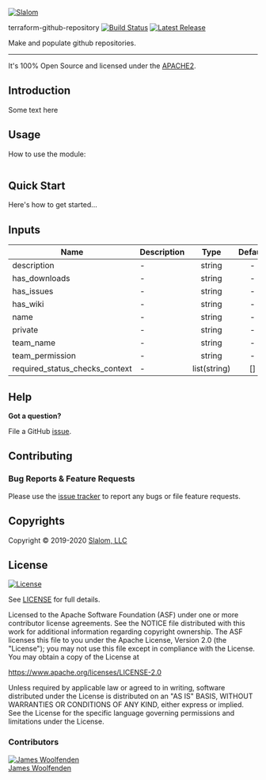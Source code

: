 [![Slalom][logo]](https://slalom.com)

terraform-github-repository [![Build Status](https://travis-ci.com/slalom-consulting-ltd/terraform-github-repository.svg?branch=master)](https://travis-ci.com/slalom-consulting-ltd/terraform-github-repository) [![Latest Release](https://img.shields.io/github/release/slalom-consulting-ltd/terraform-github-repository.svg)](https://github.com/slalom-consulting-ltd/terraform-github-repository/releases/latest)

Make and populate github repositories.

---

It's 100% Open Source and licensed under the [APACHE2](LICENSE).

## Introduction

Some text here

## Usage

How to use the module:

```terraform

```

## Quick Start

Here's how to get started...

## Inputs

| Name | Description | Type | Default | Required |
|------|-------------|:----:|:-----:|:-----:|
| description | - | string | - | yes |
| has_downloads | - | string | - | yes |
| has_issues | - | string | - | yes |
| has_wiki | - | string | - | yes |
| name | - | string | - | yes |
| private | - | string | - | yes |
| team_name | - | string | - | yes |
| team_permission | - | string | - | yes |
| required_status_checks_context | - | list(string) | [] | no |


## Help

**Got a question?**

File a GitHub [issue](https://github.com/slalom-consulting-ltd/terraform-github-repository/issues).

## Contributing

### Bug Reports & Feature Requests

Please use the [issue tracker](https://github.com/slalom-consulting-ltd/terraform-github-repository/issues) to report any bugs or file feature requests.

## Copyrights

Copyright © 2019-2020 [Slalom, LLC](https://slalom.com)

## License

[![License](https://img.shields.io/badge/License-Apache%202.0-blue.svg)](https://opensource.org/licenses/Apache-2.0)

See [LICENSE](LICENSE) for full details.

Licensed to the Apache Software Foundation (ASF) under one
or more contributor license agreements.  See the NOTICE file
distributed with this work for additional information
regarding copyright ownership.  The ASF licenses this file
to you under the Apache License, Version 2.0 (the
"License"); you may not use this file except in compliance
with the License.  You may obtain a copy of the License at

<https://www.apache.org/licenses/LICENSE-2.0>

Unless required by applicable law or agreed to in writing,
software distributed under the License is distributed on an
"AS IS" BASIS, WITHOUT WARRANTIES OR CONDITIONS OF ANY
KIND, either express or implied.  See the License for the
specific language governing permissions and limitations
under the License.

### Contributors

[![James Woolfenden][jameswoolfenden_avatar]][jameswoolfenden_homepage]<br/>[James Woolfenden][jameswoolfenden_homepage]

[jameswoolfenden_homepage]: https://github.com/jameswoolfenden
[jameswoolfenden_avatar]: https://github.com/jameswoolfenden.png?size=150
[logo]: https://gist.githubusercontent.com/JamesWoolfenden/5c457434351e9fe732ca22b78fdd7d5e/raw/15933294ae2b00f5dba6557d2be88f4b4da21201/slalom-logo.png
[website]: https://slalom.com
[github]: https://github.com/jameswoolfenden
[linkedin]: https://www.linkedin.com/in/jameswoolfenden/
[twitter]: https://twitter.com/JimWoolfenden

[share_twitter]: https://twitter.com/intent/tweet/?text=terraform-github-repository&url=https://github.com/slalom-consulting-ltd/terraform-github-repository
[share_linkedin]: https://www.linkedin.com/shareArticle?mini=true&title=terraform-github-repository&url=https://github.com/slalom-consulting-ltd/terraform-github-repository
[share_reddit]: https://reddit.com/submit/?url=https://github.com/slalom-consulting-ltd/terraform-github-repository
[share_facebook]: https://facebook.com/sharer/sharer.php?u=https://github.com/slalom-consulting-ltd/terraform-github-repository
[share_email]: mailto:?subject=terraform-github-repository&body=https://github.com/slalom-consulting-ltd/terraform-github-repository
